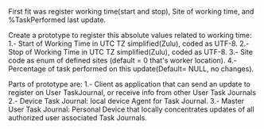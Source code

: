 First fit was register working time(start and stop), Site of working time, and %TaskPerformed last update.


Create a prototype to register this absolute values related to working time:
  1.- Start of Working Time in UTC TZ simplified(Zulu), coded as UTF-8.
  2.- Stop of Working Time in UTC TZ simplified(Zulu), coded as UTF-8.
  3.- Site code as enum of defined sites (default = 0 that's worker location).
  4.- Percentage of task performed on this update(Default= NULL, no changes).

Parts of prototype are:
  1.- Client as application that can send an update to register on User TaskJournal, or receive info from other User Task Journals
  2.- Device Task Journal: local device Agent for Task Journal.
  3.- Master User Task Journal: Personal Device that locally concentrates updates of all authorized user associated Task Journals.
  
